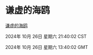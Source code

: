 # 谦虚的海鸥
[谦虚的海鸥](http://219.139.197.74:56308/qxdho/course/base/hotlink/index.php)

2024年 10月 26日 星期六 21:40:02 CST

2024年 10月 26日 星期六 13:40:02 GMT
